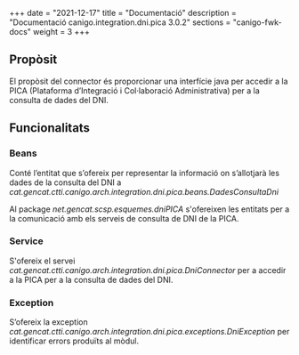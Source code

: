 +++
date        = "2021-12-17"
title       = "Documentació"
description = "Documentació canigo.integration.dni.pica 3.0.2"
sections    = "canigo-fwk-docs"
weight      = 3
+++

## Propòsit

El propòsit del connector és proporcionar una interfície java per accedir a la PICA (Plataforma d’Integració i Col·laboració Administrativa) per a la consulta de dades del DNI.

## Funcionalitats

### Beans

Conté l’entitat que s’ofereix per representar la informació on s’allotjarà les dades de la consulta del DNI a *cat.gencat.ctti.canigo.arch.integration.dni.pica.beans.DadesConsultaDni*

Al package *net.gencat.scsp.esquemes.dniPICA* s'ofereixen les entitats per a la comunicació amb els serveis de consulta de DNI de la PICA.

### Service

S'ofereix el servei *cat.gencat.ctti.canigo.arch.integration.dni.pica.DniConnector* per a accedir a la PICA per a la consulta de dades del DNI.

### Exception

S’ofereix la exception *cat.gencat.ctti.canigo.arch.integration.dni.pica.exceptions.DniException* per identificar errors produïts al mòdul.

